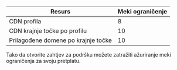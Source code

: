 
Resurs | Meki ograničenje
---------|-----------
CDN profila | 8
CDN krajnje točke po profilu | 10
Prilagođene domene po krajnje točke | 10 

Tako da otvorite zahtjev za podršku možete zatražiti ažuriranje meki ograničenja za svoju pretplatu.
